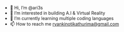 - 👋 Hi, I’m @ari3s
- 👀 I’m interested in building A.I & Virtual Reality
- 🌱 I’m currently learning multiple coding languages
- 📫 How to reach me ryankinotikathurima@gmail.com

<!---
ari3skin/ari3skin is a ✨ special ✨ repository because its `README.md` (this file) appears on your GitHub profile.
You can click the Preview link to take a look at your changes.
--->
